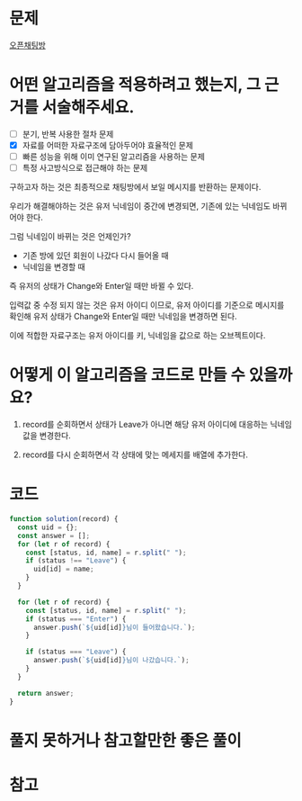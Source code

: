# 문제

[오픈채팅방](https://school.programmers.co.kr/learn/courses/30/lessons/42888)

# 어떤 알고리즘을 적용하려고 했는지, 그 근거를 서술해주세요.

- [ ] 분기, 반복 사용한 절차 문제
- [x] 자료를 어떠한 자료구조에 담아두어야 효율적인 문제
- [ ] 빠른 성능을 위해 이미 연구된 알고리즘을 사용하는 문제
- [ ] 특정 사고방식으로 접근해야 하는 문제

구하고자 하는 것은 최종적으로 채팅방에서 보일 메시지를 반환하는 문제이다.

우리가 해결해야하는 것은 유저 닉네임이 중간에 변경되면, 기존에 있는 닉네임도 바뀌어야 한다.

그럼 닉네임이 바뀌는 것은 언제인가?

- 기존 방에 있던 회원이 나갔다 다시 들어올 때
- 닉네임을 변경할 때

즉 유저의 상태가 Change와 Enter일 때만 바뀔 수 있다.

입력값 중 수정 되지 않는 것은 유저 아이디 이므로, 유저 아이디를 기준으로 메시지를 확인해 유저 상태가 Change와 Enter일 때만 닉네임을 변경하면 된다.

이에 적합한 자료구조는 유저 아이디를 키, 닉네임을 값으로 하는 오브젝트이다.

# 어떻게 이 알고리즘을 코드로 만들 수 있을까요?

1. record를 순회하면서 상태가 Leave가 아니면 해당 유저 아이디에 대응하는 닉네임 값을 변경한다.

2. record를 다시 순회하면서 각 상태에 맞는 메세지를 배열에 추가한다.

# 코드

```js
function solution(record) {
  const uid = {};
  const answer = [];
  for (let r of record) {
    const [status, id, name] = r.split(" ");
    if (status !== "Leave") {
      uid[id] = name;
    }
  }

  for (let r of record) {
    const [status, id, name] = r.split(" ");
    if (status === "Enter") {
      answer.push(`${uid[id]}님이 들어왔습니다.`);
    }

    if (status === "Leave") {
      answer.push(`${uid[id]}님이 나갔습니다.`);
    }
  }

  return answer;
}
```

# 풀지 못하거나 참고할만한 좋은 풀이

# 참고
